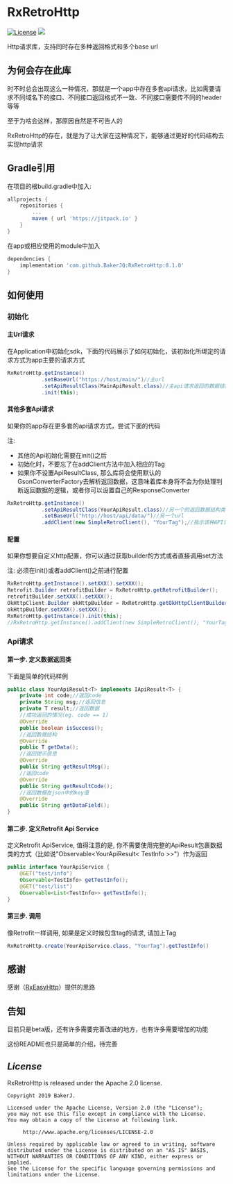 # RxRetroHttp
[![License](https://img.shields.io/badge/license-Apache%202-4EB1BA.svg)](https://www.apache.org/licenses/LICENSE-2.0.html)
[![](https://jitpack.io/v/BakerJQ/RxRetroHttp.svg)](https://jitpack.io/#BakerJQ/RxRetroHttp)

Http请求库，支持同时存在多种返回格式和多个base url
## 为何会存在此库
时不时总会出现这么一种情况，那就是一个app中存在多套api请求，比如需要请求不同域名下的接口、不同接口返回格式不一致、不同接口需要传不同的header等等

至于为啥会这样，那原因自然是不可告人的

RxRetroHttp的存在，就是为了让大家在这种情况下，能够通过更好的代码结构去实现http请求

## Gradle引用
在项目的根build.gradle中加入:
``` groovy
allprojects {
    repositories {
        ...
        maven { url 'https://jitpack.io' }
    }
}
```
在app或相应使用的module中加入
``` groovy
dependencies {
    implementation 'com.github.BakerJQ:RxRetroHttp:0.1.0'
}

```

## 如何使用
### 初始化
#### 主Url请求
在Application中初始化sdk，下面的代码展示了如何初始化，该初始化所绑定的请求方式为app主要的请求方式
```java
RxRetroHttp.getInstance()
           .setBaseUrl("https://host/main/")//主url
           .setApiResultClass(MainApiResult.class)//主api请求返回的数据结构类, 如果不设置, 将使用默认的gson converter
           .init(this);
```
#### 其他多套Api请求
如果你的app存在更多套的api请求方式，尝试下面的代码

注:
- 其他的Api初始化需要在init()之后
- 初始化时，不要忘了在addClient方法中加入相应的Tag
- 如果你不设置ApiResultClass, 那么库将会使用默认的GsonConverterFactory去解析返回数据，这意味着库本身将不会为你处理判断返回数据的逻辑，或者你可以设置自己的ResponseConverter
```java
RxRetroHttp.getInstance()
           .setApiResultClass(YourApiResult.class)//另一个的返回数据结构类
           .setBaseUrl("http://host/api/data/")//另一个url
           .addClient(new SimpleRetroClient(), "YourTag");//指示该种API请求的Tag
```
#### 配置
如果你想要自定义http配置，你可以通过获取builder的方式或者直接调用set方法

注: 必须在init()或者addClient()之前进行配置
```java
RxRetroHttp.getInstance().setXXX().setXXX();
Retrofit.Builder retrofitBuilder = RxRetroHttp.getRetrofitBuilder();
retrofitBuilder.setXXX().setXXX();
OkHttpClient.Builder okHttpBuilder = RxRetroHttp.getOkHttpClientBuilder();
okHttpBuilder.setXXX().setXXX();
RxRetroHttp.getInstance().init(this);
//RxRetroHttp.getInstance().addClient(new SimpleRetroClient(), "YourTag")
```

### Api请求
#### 第一步. 定义数据返回类
下面是简单的代码样例
```java
public class YourApiResult<T> implements IApiResult<T> {
    private int code;//返回code
    private String msg;//返回信息
    private T result;//返回数据
    //成功返回的情况(eg. code == 1)
    @Override
    public boolean isSuccess();
    //返回数据结构
    @Override
    public T getData();
    //返回提示信息
    @Override
    public String getResultMsg();
    //返回code
    @Override
    public String getResultCode();
    //返回数据在json中的key值
    @Override
    public String getDataField();
}
```
#### 第二步. 定义Retrofit Api Service
定义Retrofit ApiService, 值得注意的是, 你不需要使用完整的ApiResult包裹数据类的方式（比如说"Observable<YourApiResult< TestInfo >>"）作为返回
```java
public interface YourApiService {
    @GET("test/info")
    Observable<TestInfo> getTestInfo();
    @GET("test/list")
    Observable<List<TestInfo>> getTestInfo();
}
```
#### 第三步. 调用
像Retrofit一样调用, 如果是定义时候包含tag的请求, 请加上Tag
```java
RxRetroHttp.create(YourApiService.class, "YourTag").getTestInfo()
```
## 感谢
感谢（[RxEasyHttp](https://github.com/zhou-you/RxEasyHttp)）提供的思路

## 告知
目前只是beta版，还有许多需要完善改进的地方，也有许多需要增加的功能

这份README也只是简单的介绍，待完善

## *License*
RxRetroHttp is released under the Apache 2.0 license.

```
Copyright 2019 BakerJ.

Licensed under the Apache License, Version 2.0 (the "License");
you may not use this file except in compliance with the License.
You may obtain a copy of the License at following link.

     http://www.apache.org/licenses/LICENSE-2.0

Unless required by applicable law or agreed to in writing, software
distributed under the License is distributed on an "AS IS" BASIS,
WITHOUT WARRANTIES OR CONDITIONS OF ANY KIND, either express or implied.
See the License for the specific language governing permissions and
limitations under the License.
```
